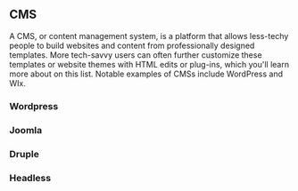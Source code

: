 ## CMS

A CMS, or content management system, is a platform that allows less-techy people to build websites and content from professionally designed templates. More tech-savvy users can often further customize these templates or website themes with HTML edits or plug-ins, which you'll learn more about on this list. Notable examples of CMSs include WordPress and WIx.

### Wordpress 

### Joomla

### Druple 

### Headless
